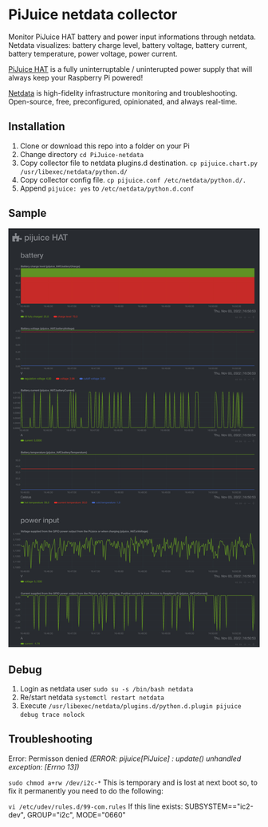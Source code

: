 # PiJuice netdata collector
Monitor PiJuice HAT battery and power input informations through netdata. Netdata visualizes: battery charge level, battery voltage, battery current, battery temperature, power voltage, power current.

[PiJuice HAT](https://github.com/PiSupply/PiJuice) is a fully uninterruptable / uninterupted power supply that will always keep your Raspberry Pi powered!

[Netdata](https://github.com/netdata/netdata) is high-fidelity infrastructure monitoring and troubleshooting.
Open-source, free, preconfigured, opinionated, and always real-time.

## Installation
1. Clone or download this repo into a folder on your Pi
2. Change directory `cd PiJuice-netdata`
3. Copy collector file to netdata plugins.d destination. `cp pijuice.chart.py /usr/libexec/netdata/python.d/`
4. Copy collector config file. `cp pijuice.conf /etc/netdata/python.d/.`
5. Append `pijuice: yes` to `/etc/netdata/python.d.conf`

## Sample
![PiJuice-netdata sample](https://github.com/r-sherwood/PiJuice-netdata/blob/main/pijuice-netdata_sample.png)

## Debug
1. Login as netdata user `sudo su -s /bin/bash netdata`
2. Re/start netdata `systemctl restart netdata`
3. Execute `/usr/libexec/netdata/plugins.d/python.d.plugin pijuice debug trace nolock`

## Troubleshooting
Error: Permisson denied *(ERROR: pijuice[PiJuice] : update() unhandled exception: [Errno 13])*

`sudo chmod a+rw /dev/i2c-*` This is temporary and is lost at next boot so, to fix it permanently you need to do the following:

`vi /etc/udev/rules.d/99-com.rules` If this line exists: SUBSYSTEM=="ic2-dev", GROUP="i2c", MODE="0660"


